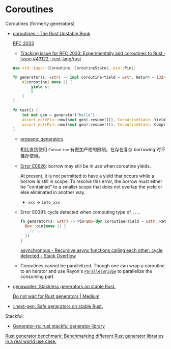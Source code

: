 # Coroutines
Coroutines (formerly generators)

- [coroutines - The Rust Unstable Book](https://doc.rust-lang.org/beta/unstable-book/language-features/coroutines.html)

  [RFC 2033](https://github.com/rust-lang/rfcs/blob/master/text/2033-experimental-coroutines.md)
  - [Tracking issue for RFC 2033: Experimentally add coroutines to Rust · Issue #43122 · rust-lang/rust](https://github.com/rust-lang/rust/issues/43122)

  ```rust
  use std::{ops::{Coroutine, CoroutineState}, pin::Pin};

  fn generator(s: &str) -> impl Coroutine<Yield = &str, Return = i32> {
      #[coroutine] move || {
          yield s;
          0
      }
  }

  fn test() {
      let mut gen = generator("hello");
      assert_eq!(Pin::new(&mut gen).resume(()), CoroutineState::Yielded("hello"));
      assert_eq!(Pin::new(&mut gen).resume(()), CoroutineState::Complete(0));
  }
  ```

  - [propane: generators](https://github.com/withoutboats/propane)

    相比直接使用 `Coroutine` 有更加严格的限制，在存在复杂 borrowing 时不推荐使用。

  - [Error E0626](https://doc.rust-lang.org/error_codes/E0626.html): borrow may still be in use when coroutine yields.

    At present, it is not permitted to have a yield that occurs while a borrow is still in scope. To resolve this error, the borrow must either be "contained" to a smaller scope that does not overlap the yield or else eliminated in another way.

    - `xxx` → `into_xxx`

  - Error E0391: cycle detected when computing type of `...`.

    ```rust
    fn generator(s: &str) -> Pin<Box<dyn Coroutine<Yield = &str, Return = i32> + 'a>> {
      Box::pin(move || {
        // ...
      })
    }
    ```
    [asynchronous - Recursive async functions calling each other: cycle detected - Stack Overflow](https://stackoverflow.com/questions/74737595/recursive-async-functions-calling-each-other-cycle-detected)

  - Coroutines cannot be parallelized. Though one can wrap a coroutine to an iterator and use Rayon's [`ParallelBridge`](https://docs.rs/rayon/latest/rayon/iter/trait.ParallelBridge.html) to parallelize the consuming part.

- [genawaiter: Stackless generators on stable Rust.](https://github.com/whatisaphone/genawaiter)

  [Do not wait for Rust generators | Medium](https://david-delassus.medium.com/do-not-wait-for-rust-generators-9e7753465f59)
- [::next-gen: Safe generators on stable Rust.](https://github.com/danielhenrymantilla/next-gen-rs)

Stackful:
- [Generator-rs: rust stackful generator library](https://github.com/Xudong-Huang/generator-rs)

[Rust generator benchmark: Benchmarking different Rust generator libraries in a real world use case.](https://github.com/Tuupertunut/rust-generator-benchmark)